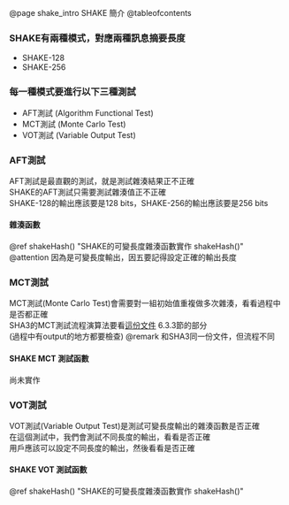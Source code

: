 @page shake_intro SHAKE 簡介
@tableofcontents

### SHAKE有兩種模式，對應兩種訊息摘要長度
- SHAKE-128
- SHAKE-256

### 每一種模式要進行以下三種測試
- AFT測試 (Algorithm Functional Test)
- MCT測試 (Monte Carlo Test)
- VOT測試 (Variable Output Test)


### AFT測試
AFT測試是最直觀的測試，就是測試雜湊結果正不正確  <br>
SHAKE的AFT測試只需要測試雜湊值正不正確  <br>
SHAKE-128的輸出應該要是128 bits，SHAKE-256的輸出應該要是256 bits <br>

#### 雜湊函數
@ref shakeHash() "SHAKE的可變長度雜湊函數實作 shakeHash()"  <br>
@attention 因為是可變長度輸出，因五要記得設定正確的輸出長度

### MCT測試
MCT測試(Monte Carlo Test)會需要對一組初始值重複做多次雜湊，看看過程中是否都正確 <br>
SHA3的MCT測試流程演算法要看[這份文件](https://csrc.nist.gov/CSRC/media/Projects/Cryptographic-Algorithm-Validation-Program/documents/sha3/sha3vs.pdf) 6.3.3節的部分<br>
(過程中有output的地方都要檢查)
@remark 和SHA3同一份文件，但流程不同

#### SHAKE MCT 測試函數
尚未實作  <br>

### VOT測試
VOT測試(Variable Output Test)是測試可變長度輸出的雜湊函數是否正確 <br>
在這個測試中，我們會測試不同長度的輸出，看看是否正確 <br>
用戶應該可以設定不同長度的輸出，然後看看是否正確 <br>

#### SHAKE VOT 測試函數
@ref shakeHash() "SHAKE的可變長度雜湊函數實作 shakeHash()"  <br>

